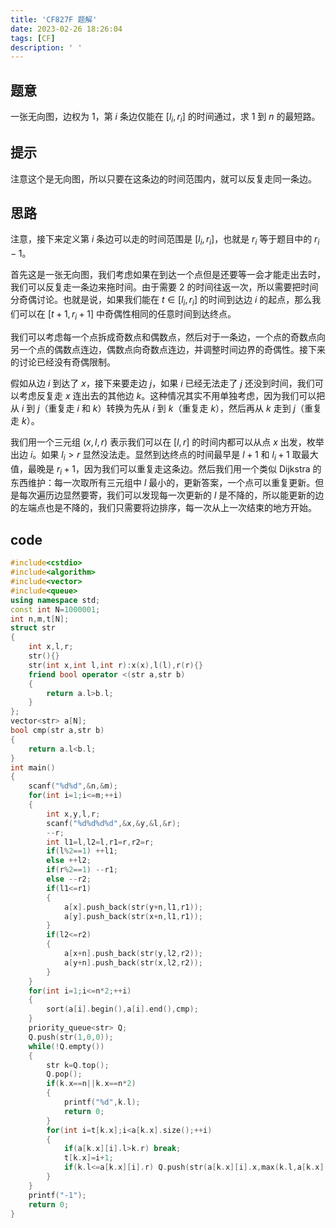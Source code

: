 ```yaml
---
title: 'CF827F 题解'
date: 2023-02-26 18:26:04
tags: [CF]
description: ' '
---
```


## 题意

一张无向图，边权为 $1$，第 $i$ 条边仅能在 $[l_i,r_i]$ 的时间通过，求 $1$ 到 $n$ 的最短路。

## 提示

注意这个是无向图，所以只要在这条边的时间范围内，就可以反复走同一条边。

## 思路

注意，接下来定义第 $i$ 条边可以走的时间范围是 $[l_i,r_i]$，也就是 $r_i$ 等于题目中的 $r_i-1$。

首先这是一张无向图，我们考虑如果在到达一个点但是还要等一会才能走出去时，我们可以反复走一条边来拖时间。由于需要 $2$ 的时间往返一次，所以需要把时间分奇偶讨论。也就是说，如果我们能在 $t \in [l_i,r_i]$ 的时间到达边 $i$ 的起点，那么我们可以在 $[t+1,r_i+1]$ 中奇偶性相同的任意时间到达终点。

我们可以考虑每一个点拆成奇数点和偶数点，然后对于一条边，一个点的奇数点向另一个点的偶数点连边，偶数点向奇数点连边，并调整时间边界的奇偶性。接下来的讨论已经没有奇偶限制。

假如从边 $i$ 到达了 $x$，接下来要走边 $j$，如果 $i$ 已经无法走了 $j$ 还没到时间，我们可以考虑反复走 $x$ 连出去的其他边 $k$。这种情况其实不用单独考虑，因为我们可以把从 $i$ 到 $j$（重复走 $i$ 和 $k$）转换为先从 $i$ 到 $k$（重复走 $k$），然后再从 $k$ 走到 $j$（重复走 $k$）。

我们用一个三元组 $(x,l,r)$ 表示我们可以在 $[l,r]$ 的时间内都可以从点 $x$ 出发，枚举出边 $i$。如果 $l_i>r$ 显然没法走。显然到达终点的时间最早是 $l+1$ 和 $l_i+1$ 取最大值，最晚是 $r_i+1$，因为我们可以重复走这条边。然后我们用一个类似 $\text{Dijkstra}$ 的东西维护：每一次取所有三元组中 $l$ 最小的，更新答案，一个点可以重复更新。但是每次遍历边显然要寄，我们可以发现每一次更新的 $l$ 是不降的，所以能更新的边的左端点也是不降的，我们只需要将边排序，每一次从上一次结束的地方开始。

## code

```cpp
#include<cstdio>
#include<algorithm>
#include<vector>
#include<queue>
using namespace std;
const int N=1000001;
int n,m,t[N];
struct str
{
    int x,l,r;
    str(){}
    str(int x,int l,int r):x(x),l(l),r(r){}
    friend bool operator <(str a,str b)
    {
        return a.l>b.l;
    }
};
vector<str> a[N];
bool cmp(str a,str b)
{
    return a.l<b.l;
}
int main()
{
    scanf("%d%d",&n,&m);
    for(int i=1;i<=m;++i)
    {
        int x,y,l,r;
        scanf("%d%d%d%d",&x,&y,&l,&r);
        --r;
        int l1=l,l2=l,r1=r,r2=r;
        if(l%2==1) ++l1;
        else ++l2;
        if(r%2==1) --r1;
        else --r2;
        if(l1<=r1)
        {
            a[x].push_back(str(y+n,l1,r1));
            a[y].push_back(str(x+n,l1,r1));
        }
        if(l2<=r2)
        {
            a[x+n].push_back(str(y,l2,r2));
            a[y+n].push_back(str(x,l2,r2));
        }
    }
    for(int i=1;i<=n*2;++i)
    {
        sort(a[i].begin(),a[i].end(),cmp);
    }
    priority_queue<str> Q;
    Q.push(str(1,0,0));
    while(!Q.empty())
    {
        str k=Q.top();
        Q.pop();
        if(k.x==n||k.x==n*2)
        {
            printf("%d",k.l);
            return 0;
        }
        for(int i=t[k.x];i<a[k.x].size();++i)
        {
            if(a[k.x][i].l>k.r) break;
            t[k.x]=i+1;
            if(k.l<=a[k.x][i].r) Q.push(str(a[k.x][i].x,max(k.l,a[k.x][i].l)+1,a[k.x][i].r+1));
        }
    }
    printf("-1");
    return 0;
}
```
